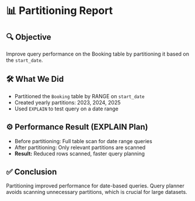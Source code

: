 # 📊 Partitioning Report

## 🔍 Objective
Improve query performance on the Booking table by partitioning it based on the `start_date`.

## 🛠️ What We Did
- Partitioned the `Booking` table by RANGE on `start_date`
- Created yearly partitions: 2023, 2024, 2025
- Used `EXPLAIN` to test query on a date range

## ⚙️ Performance Result (EXPLAIN Plan)
- Before partitioning: Full table scan for date range queries
- After partitioning: Only relevant partitions are scanned
- **Result:** Reduced rows scanned, faster query planning

## ✅ Conclusion
Partitioning improved performance for date-based queries. Query planner avoids scanning unnecessary partitions, which is crucial for large datasets.
